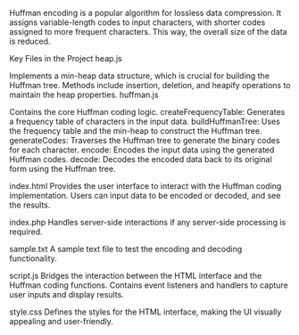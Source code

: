 
Huffman encoding is a popular algorithm for lossless data compression. It assigns variable-length codes to input characters, with shorter codes assigned to more frequent characters. This way, the overall size of the data is reduced.

Key Files in the Project
heap.js

Implements a min-heap data structure, which is crucial for building the Huffman tree.
Methods include insertion, deletion, and heapify operations to maintain the heap properties.
huffman.js

Contains the core Huffman coding logic.
createFrequencyTable: Generates a frequency table of characters in the input data.
buildHuffmanTree: Uses the frequency table and the min-heap to construct the Huffman tree.
generateCodes: Traverses the Huffman tree to generate the binary codes for each character.
encode: Encodes the input data using the generated Huffman codes.
decode: Decodes the encoded data back to its original form using the Huffman tree.

index.html
Provides the user interface to interact with the Huffman coding implementation.
Users can input data to be encoded or decoded, and see the results.

index.php
Handles server-side interactions if any server-side processing is required.

sample.txt
A sample text file to test the encoding and decoding functionality.

script.js
Bridges the interaction between the HTML interface and the Huffman coding functions.
Contains event listeners and handlers to capture user inputs and display results.

style.css
Defines the styles for the HTML interface, making the UI visually appealing and user-friendly.
